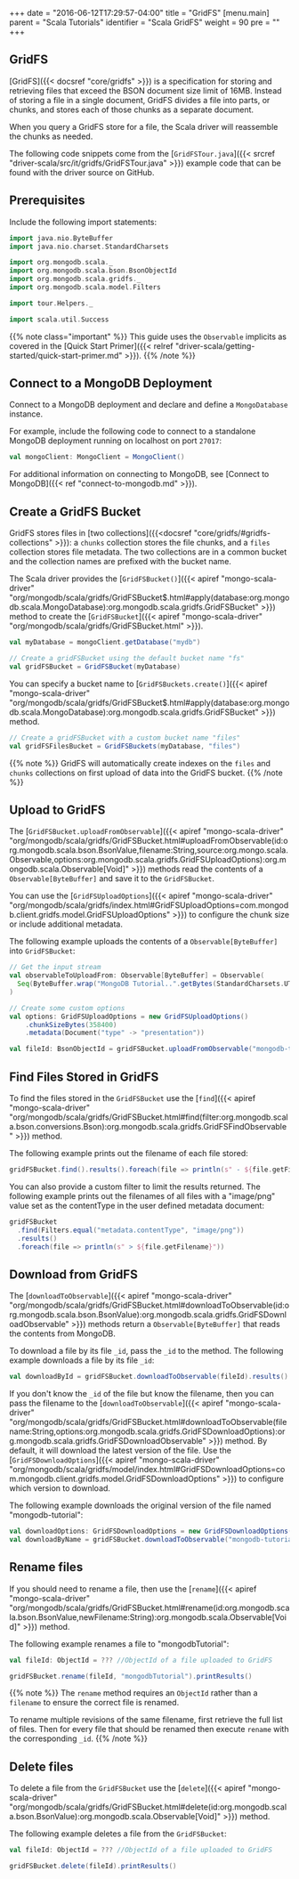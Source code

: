 +++
date = "2016-06-12T17:29:57-04:00"
title = "GridFS"
[menu.main]
parent = "Scala Tutorials"
identifier = "Scala GridFS"
weight = 90
pre = "<i class='fa'></i>"
+++


## GridFS

[GridFS]({{< docsref "core/gridfs" >}}) is a specification for storing and retrieving files that exceed the BSON document size limit of 16MB. Instead of storing a file in a single document, GridFS divides a file into parts, or chunks, and stores each of those chunks as a separate document.

When you query a GridFS store for a file, the Scala driver will reassemble the chunks as needed.

The following code snippets come from the [`GridFSTour.java`]({{< srcref "driver-scala/src/it/gridfs/GridFSTour.java" >}}) example code
that can be found with the driver source on GitHub.

## Prerequisites

Include the following import statements:

```scala
import java.nio.ByteBuffer
import java.nio.charset.StandardCharsets

import org.mongodb.scala._
import org.mongodb.scala.bson.BsonObjectId
import org.mongodb.scala.gridfs._
import org.mongodb.scala.model.Filters

import tour.Helpers._

import scala.util.Success
```

{{% note class="important" %}}
This guide uses the `Observable` implicits as covered in the [Quick Start Primer]({{< relref "driver-scala/getting-started/quick-start-primer.md" >}}).
{{% /note %}}

## Connect to a MongoDB Deployment

Connect to a MongoDB deployment and declare and define a `MongoDatabase` instance.

For example, include the following code to connect to a standalone MongoDB deployment running on localhost on port `27017`:

```scala
val mongoClient: MongoClient = MongoClient()
```

For additional information on connecting to MongoDB, see [Connect to MongoDB]({{< ref "connect-to-mongodb.md" >}}).

## Create a GridFS Bucket

GridFS stores files in [two collections]({{<docsref "core/gridfs/#gridfs-collections" >}}): a `chunks` collection stores the file chunks, and a  `files` collection stores file metadata. The two collections are in a common bucket and the collection names are prefixed with the bucket name.

The Scala driver provides the [`GridFSBucket()`]({{< apiref "mongo-scala-driver" "org/mongodb/scala/gridfs/GridFSBucket$.html#apply(database:org.mongodb.scala.MongoDatabase):org.mongodb.scala.gridfs.GridFSBucket" >}}) method
to create the [`GridFSBucket`]({{< apiref "mongo-scala-driver" "org/mongodb/scala/gridfs/GridFSBucket.html" >}}).

```scala
val myDatabase = mongoClient.getDatabase("mydb")

// Create a gridFSBucket using the default bucket name "fs"
val gridFSBucket = GridFSBucket(myDatabase)
```

You can specify a bucket name to [`GridFSBuckets.create()`]({{< apiref "mongo-scala-driver" "org/mongodb/scala/gridfs/GridFSBucket$.html#apply(database:org.mongodb.scala.MongoDatabase):org.mongodb.scala.gridfs.GridFSBucket" >}}) method.

```scala
// Create a gridFSBucket with a custom bucket name "files"
val gridFSFilesBucket = GridFSBuckets(myDatabase, "files")
```

{{% note %}}
GridFS will automatically create indexes on the `files` and `chunks` collections on first upload of data into the GridFS bucket.
{{% /note %}}

## Upload to GridFS

The [`GridFSBucket.uploadFromObservable`]({{< apiref "mongo-scala-driver" "org/mongodb/scala/gridfs/GridFSBucket.html#uploadFromObservable(id:org.mongodb.scala.bson.BsonValue,filename:String,source:org.mongo.scala.Observable,options:org.mongodb.scala.gridfs.GridFSUploadOptions):org.mongodb.scala.Observable[Void]" >}}) methods read the contents of a `Observable[ByteBuffer]` and save it to the `GridFSBucket`.  

You can use the [`GridFSUploadOptions`]({{< apiref "mongo-scala-driver" "org/mongodb/scala/gridfs/index.html#GridFSUploadOptions=com.mongodb.client.gridfs.model.GridFSUploadOptions" >}}) to configure the chunk size or include additional metadata.

The following example uploads the contents of a `Observable[ByteBuffer]` into `GridFSBucket`:

```scala
// Get the input stream
val observableToUploadFrom: Observable[ByteBuffer] = Observable(
  Seq(ByteBuffer.wrap("MongoDB Tutorial..".getBytes(StandardCharsets.UTF_8)))
)

// Create some custom options
val options: GridFSUploadOptions = new GridFSUploadOptions()
    .chunkSizeBytes(358400)
    .metadata(Document("type" -> "presentation"))

val fileId: BsonObjectId = gridFSBucket.uploadFromObservable("mongodb-tutorial", observableToUploadFrom, options).headResult()
```

## Find Files Stored in GridFS

To find the files stored in the `GridFSBucket` use the [`find`]({{< apiref "mongo-scala-driver" "org/mongodb/scala/gridfs/GridFSBucket.html#find(filter:org.mongodb.scala.bson.conversions.Bson):org.mongodb.scala.gridfs.GridFSFindObservable" >}}) method.

The following example prints out the filename of each file stored:

```scala
gridFSBucket.find().results().foreach(file => println(s" - ${file.getFilename}"))
```

You can also provide a custom filter to limit the results returned. The following example prints out the filenames of all files with a "image/png" value set as the contentType in the user defined metadata document:

```scala
gridFSBucket
  .find(Filters.equal("metadata.contentType", "image/png"))
  .results()
  .foreach(file => println(s" > ${file.getFilename}"))
```

## Download from GridFS

The [`downloadToObservable`]({{< apiref "mongo-scala-driver" "org/mongodb/scala/gridfs/GridFSBucket.html#downloadToObservable(id:org.mongodb.scala.bson.BsonValue):org.mongodb.scala.gridfs.GridFSDownloadObservable" >}}) methods return a `Observable[ByteBuffer]` that reads the contents from MongoDB.

To download a file by its file `_id`, pass the `_id` to the method. The following example downloads a file by its file `_id`:

```scala
val downloadById = gridFSBucket.downloadToObservable(fileId).results()
```

If you don't know the `_id` of the file but know the filename, then you can pass the filename to the [`downloadToObservable`]({{< apiref "mongo-scala-driver" "org/mongodb/scala/gridfs/GridFSBucket.html#downloadToObservable(filename:String,options:org.mongodb.scala.gridfs.GridFSDownloadOptions):org.mongodb.scala.gridfs.GridFSDownloadObservable" >}}) method. By default, it will download the latest version of the file. Use the [`GridFSDownloadOptions`]({{< apiref "mongo-scala-driver" "org/mongodb/scala/gridfs/model/index.html#GridFSDownloadOptions=com.mongodb.client.gridfs.model.GridFSDownloadOptions" >}}) to configure which version to download.

The following example downloads the original version of the file named "mongodb-tutorial":

```scala
val downloadOptions: GridFSDownloadOptions = new GridFSDownloadOptions().revision(0)
val downloadByName = gridFSBucket.downloadToObservable("mongodb-tutorial", downloadOptions).results()
```

## Rename files

If you should need to rename a file, then use the [`rename`]({{< apiref "mongo-scala-driver" "org/mongodb/scala/gridfs/GridFSBucket.html#rename(id:org.mongodb.scala.bson.BsonValue,newFilename:String):org.mongodb.scala.Observable[Void]" >}}) method.  

The following example renames a file to "mongodbTutorial":

```scala
val fileId: ObjectId = ??? //ObjectId of a file uploaded to GridFS

gridFSBucket.rename(fileId, "mongodbTutorial").printResults()
```

{{% note %}}
The `rename` method requires an `ObjectId` rather than a `filename` to ensure the correct file is renamed.

To rename multiple revisions of the same filename, first retrieve the full list of files. Then for every file that should be renamed then execute `rename` with the corresponding `_id`.
{{% /note %}}

## Delete files

To delete a file from the `GridFSBucket` use the [`delete`]({{< apiref "mongo-scala-driver" "org/mongodb/scala/gridfs/GridFSBucket.html#delete(id:org.mongodb.scala.bson.BsonValue):org.mongodb.scala.Observable[Void]" >}}) method.

The following example deletes a file from the `GridFSBucket`:

```scala
val fileId: ObjectId = ??? //ObjectId of a file uploaded to GridFS

gridFSBucket.delete(fileId).printResults()
```
